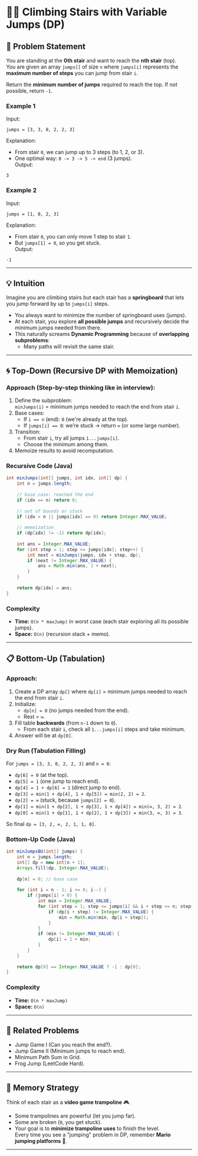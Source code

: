 # 🧗‍♂️ Climbing Stairs with Variable Jumps (DP)

## 📌 Problem Statement
You are standing at the **0th stair** and want to reach the **nth stair** (top).  
You are given an array `jumps[]` of size `n` where `jumps[i]` represents the **maximum number of steps** you can jump from stair `i`.  

Return the **minimum number of jumps** required to reach the top. If not possible, return `-1`.

### Example 1
Input:  
```
jumps = [3, 3, 0, 2, 2, 3]
```
Explanation:  
- From stair `0`, we can jump up to 3 steps (to 1, 2, or 3).  
- One optimal way: `0 -> 3 -> 5 -> end` (3 jumps).  
Output:  
```
3
```

### Example 2
Input:  
```
jumps = [1, 0, 2, 3]
```
Explanation:  
- From stair `0`, you can only move 1 step to stair `1`.  
- But `jumps[1] = 0`, so you get stuck.  
Output:  
```
-1
```

---

## 💡 Intuition
Imagine you are climbing stairs but each stair has a **springboard** that lets you jump forward by up to `jumps[i]` steps.  
- You always want to minimize the number of springboard uses (jumps).  
- At each stair, you explore **all possible jumps** and recursively decide the minimum jumps needed from there.  
- This naturally screams **Dynamic Programming** because of **overlapping subproblems**:  
  - Many paths will revisit the same stair.

---

## 🌀 Top-Down (Recursive DP with Memoization)

### Approach (Step-by-step thinking like in interview):
1. Define the subproblem:  
   `minJumps(i)` = minimum jumps needed to reach the end from stair `i`.  
2. Base cases:  
   - If `i == n` (end): `0` (we're already at the top).  
   - If `jumps[i] == 0`: we’re stuck → return `∞` (or some large number).  
3. Transition:  
   - From stair `i`, try all jumps `1...jumps[i]`.  
   - Choose the minimum among them.  
4. Memoize results to avoid recomputation.  

### Recursive Code (Java)
```java
int minJumps(int[] jumps, int idx, int[] dp) {
    int n = jumps.length;
    
    // base case: reached the end
    if (idx == n) return 0;
    
    // out of bounds or stuck
    if (idx > n || jumps[idx] == 0) return Integer.MAX_VALUE;
    
    // memoization
    if (dp[idx] != -1) return dp[idx];
    
    int ans = Integer.MAX_VALUE;
    for (int step = 1; step <= jumps[idx]; step++) {
        int next = minJumps(jumps, idx + step, dp);
        if (next != Integer.MAX_VALUE) {
            ans = Math.min(ans, 1 + next);
        }
    }
    
    return dp[idx] = ans;
}
```

### Complexity
- **Time:** `O(n * maxJump)` in worst case (each stair exploring all its possible jumps).  
- **Space:** `O(n)` (recursion stack + memo).  

---

## 📋 Bottom-Up (Tabulation)

### Approach:
1. Create a DP array `dp[]` where `dp[i]` = minimum jumps needed to reach the end from stair `i`.  
2. Initialize:  
   - `dp[n] = 0` (no jumps needed from the end).  
   - Rest = `∞`.  
3. Fill table **backwards** (from `n-1` down to `0`).  
   - From each stair `i`, check all `1...jumps[i]` steps and take minimum.  
4. Answer will be at `dp[0]`.  

### Dry Run (Tabulation Filling)
For `jumps = [3, 3, 0, 2, 2, 3]` and `n = 6`:

- `dp[6] = 0` (at the top).  
- `dp[5] = 1` (one jump to reach end).  
- `dp[4] = 1 + dp[6] = 1` (direct jump to end).  
- `dp[3] = min(1 + dp[4], 1 + dp[5]) = min(2, 2) = 2`.  
- `dp[2] = ∞` (stuck, because `jumps[2] = 0`).  
- `dp[1] = min(1 + dp[2], 1 + dp[3], 1 + dp[4]) = min(∞, 3, 2) = 2`.  
- `dp[0] = min(1 + dp[1], 1 + dp[2], 1 + dp[3]) = min(3, ∞, 3) = 3`.  

So final `dp = [3, 2, ∞, 2, 1, 1, 0]`.

### Bottom-Up Code (Java)
```java
int minJumpsBU(int[] jumps) {
    int n = jumps.length;
    int[] dp = new int[n + 1];
    Arrays.fill(dp, Integer.MAX_VALUE);
    
    dp[n] = 0; // base case
    
    for (int i = n - 1; i >= 0; i--) {
        if (jumps[i] > 0) {
            int min = Integer.MAX_VALUE;
            for (int step = 1; step <= jumps[i] && i + step <= n; step++) {
                if (dp[i + step] != Integer.MAX_VALUE) {
                    min = Math.min(min, dp[i + step]);
                }
            }
            if (min != Integer.MAX_VALUE) {
                dp[i] = 1 + min;
            }
        }
    }
    
    return dp[0] == Integer.MAX_VALUE ? -1 : dp[0];
}
```

### Complexity
- **Time:** `O(n * maxJump)`  
- **Space:** `O(n)`  

---

## 🔗 Related Problems
- Jump Game I (Can you reach the end?).  
- Jump Game II (Minimum jumps to reach end).  
- Minimum Path Sum in Grid.  
- Frog Jump (LeetCode Hard).  

---

## 🧠 Memory Strategy
Think of each stair as a **video game trampoline** 🎮.  
- Some trampolines are powerful (let you jump far).  
- Some are broken (`0`, you get stuck).  
- Your goal is to **minimize trampoline uses** to finish the level.  
Every time you see a "jumping" problem in DP, remember **Mario jumping platforms** 🌉.

---
